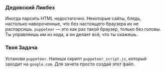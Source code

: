 ### Дедовский Ликбез

Иногда парсить HTML недостаточно. Некоторые сайты, блядь, настолько навороченные, что без настоящего браузера их не распарсишь. `puppeteer` — это как раз такой браузер, только без головы. Ты управляешь им из кода, а он делает всё, что ты скажешь.

### Твоя Задача

Установи `puppeteer`. Напиши скрипт `puppeteer_script.js`, который заходит на `google.com`. Для зачета просто создай этот файл.
